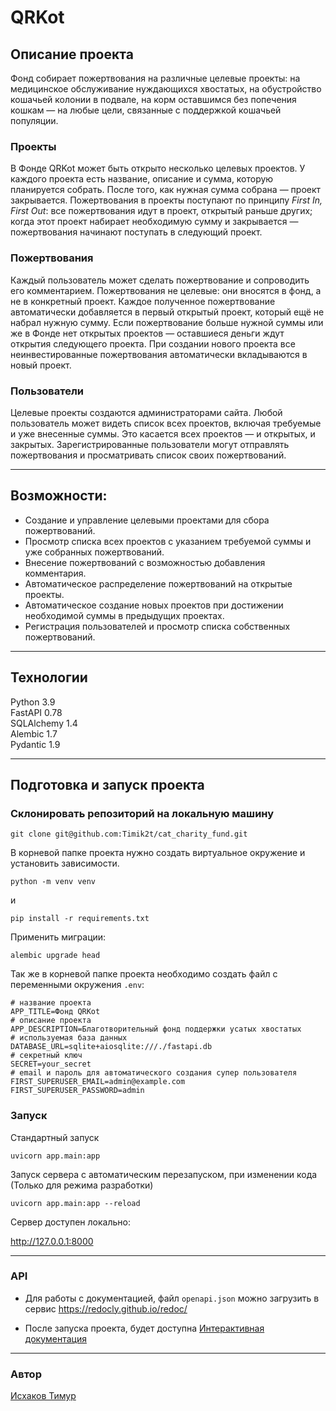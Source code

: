 # QRKot

## Описание проекта

Фонд собирает пожертвования на различные целевые проекты: на медицинское обслуживание нуждающихся хвостатых,
на обустройство кошачьей колонии в подвале,
на корм оставшимся без попечения кошкам — на любые цели, связанные с поддержкой кошачьей популяции.

### Проекты  
В Фонде QRKot может быть открыто несколько целевых проектов.
У каждого проекта есть название, описание и сумма, которую планируется собрать.
После того, как нужная сумма собрана — проект закрывается.
Пожертвования в проекты поступают по принципу *First In, First Out*: все пожертвования идут в проект,
открытый раньше других; когда этот проект набирает необходимую сумму и закрывается — пожертвования начинают поступать в следующий проект.
### Пожертвования
Каждый пользователь может сделать пожертвование и сопроводить его комментарием. Пожертвования не целевые: они вносятся в фонд, а не в конкретный проект. Каждое полученное пожертвование автоматически добавляется в первый открытый проект, который ещё не набрал нужную сумму. Если пожертвование больше нужной суммы или же в Фонде нет открытых проектов — оставшиеся деньги ждут открытия следующего проекта. При создании нового проекта все неинвестированные пожертвования автоматически вкладываются в новый проект.
### Пользователи
Целевые проекты создаются администраторами сайта. 
Любой пользователь может видеть список всех проектов, включая требуемые и уже внесенные суммы.
Это касается всех проектов — и открытых, и закрытых.
Зарегистрированные пользователи могут отправлять пожертвования и просматривать список своих пожертвований.
___ 

## Возможности:

* Создание и управление целевыми проектами для сбора пожертвований.
* Просмотр списка всех проектов с указанием требуемой суммы и уже собранных пожертвований.
* Внесение пожертвований с возможностью добавления комментария.
* Автоматическое распределение пожертвований на открытые проекты.
* Автоматическое создание новых проектов при достижении необходимой суммы в предыдущих проектах.
* Регистрация пользователей и просмотр списка собственных пожертвований.
___
## Технологии

Python 3.9  
FastAPI 0.78  
SQLAlchemy 1.4  
Alembic 1.7  
Pydantic 1.9  
___

## Подготовка и запуск проекта

### Склонировать репозиторий на локальную машину

```
git clone git@github.com:Timik2t/cat_charity_fund.git
```

В корневой папке проекта нужно создать виртуальное окружение и установить зависимости.

```
python -m venv venv
```

и

```
pip install -r requirements.txt
```

Применить миграции:
```
alembic upgrade head 
```

Так же в корневой папке проекта необходимо создать файл с переменными окружения `.env`:

```
# название проекта
APP_TITLE=Фонд QRKot
# описание проекта
APP_DESCRIPTION=Благотворительный фонд поддержки усатых хвостатых
# используемая база данных
DATABASE_URL=sqlite+aiosqlite:///./fastapi.db
# секретный ключ
SECRET=your_secret
# email и пароль для автоматического создания супер пользователя
FIRST_SUPERUSER_EMAIL=admin@example.com
FIRST_SUPERUSER_PASSWORD=admin
```

### Запуск

Стандартный запуск
```
uvicorn app.main:app 
```

Запуск сервера с автоматическим перезапуском, при изменении кода (Только для режима разработки)
```
uvicorn app.main:app --reload
```
Сервер доступен локально:

http://127.0.0.1:8000
___
### API 

* Для работы с документацией, файл `openapi.json` можно загрузить в сервис https://redocly.github.io/redoc/

* После запуска проекта, будет доступна [Интерактивная документация](http://127.0.0.1:8000/docs)
___

### Автор

[Исхаков Тимур](https://github.com/Timik2t "GitHub аккаунт")